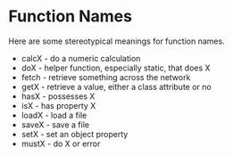 # Function Names

Here are some stereotypical meanings for function names.

-   calcX - do a numeric calculation
-   doX - helper function, especially static, that does X
-   fetch - retrieve something across the network
-   getX - retrieve a value, either a class attribute or no
-   hasX - possesses X
-   isX - has property X
-   loadX - load a file
-   saveX - save a file
-   setX - set an object property
-   mustX - do X or error
